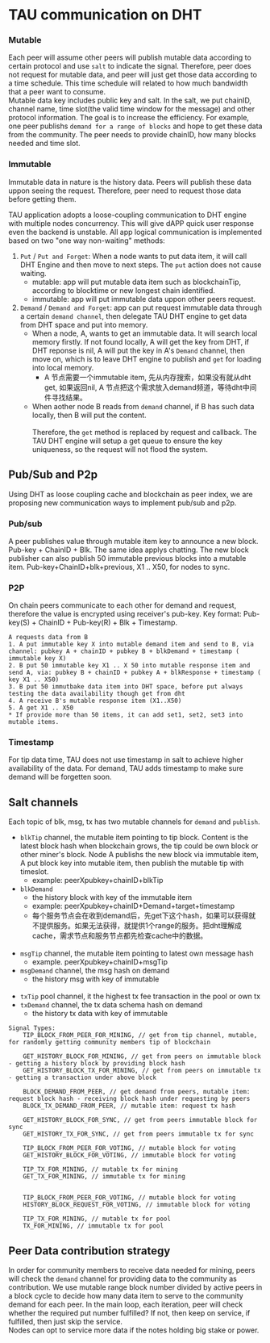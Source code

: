 # TAU communication on DHT
### Mutable
Each peer will assume other peers will publish mutable data according to certain protocol and use `salt` to indicate the signal. Therefore, peer does not request for mutable data, and peer will just get those data according to a time schedule. This time schedule will related to how much bandwidth that a peer want to consume. 
<br>
Mutable data key includes public key and salt. In the salt, we put chainID, channel name, time slot(the valid time window for the message) and other protocol information. The goal is to increase the efficiency. For example, one peer publishs `demand for a range of blocks` and hope to get these data from the community. The peer needs to provide chainID, how many blocks needed and time slot. 

### Immutable
Immutable data in nature is the history data. Peers will publish these data uppon seeing the request. Therefore, peer need to request those data before getting them. 

TAU application adopts a loose-coupling communication to DHT engine with multiple nodes concurrency. This will give dAPP quick user response even the backend is unstable. All app logical communication is implemented based on two  "one way non-waiting" methods:
1. `Put` / `Put and Forget`: When a node wants to put data item, it will call DHT Engine and then move to next steps. The `put` action does not cause waiting. 
    * mutable: app will put mutable data item such as blockchainTip, according to blocktime or new longest chain identified. 
    * immutable: app will put immutable data uppon other peers request. 
2. `Demand` / `Demand and Forget`: app can put request immutable data through a certain `demand channel`, then delegate TAU DHT engine to get data from DHT space and put into memory. 
   * When a node, A, wants to get an immutable data. It will search local memory firstly. If not found locally, A will get the key from DHT, if DHT reponse is nil, A will put the key in A's `Demand` channel, then move on, which is to leave DHT engine to publish and `get` for loading into local memory. 
      * A 节点需要一个immutable item, 先从内存搜索，如果没有就从dht get, 如果返回nil, A 节点把这个需求放入demand频道，等待dht中间件寻找结果。
   * When aother node B reads from `demand` channel, if B has such data locally, then B will put the content. <br><br>
Therefore, the `get` method is replaced by request and callback. The TAU DHT engine will setup a get queue to ensure the key uniqueness, so the request will not flood the system. 

## Pub/Sub and P2p
Using DHT as loose coupling cache and blockchain as peer index, we are proposing new communication ways to implement pub/sub and p2p. 
### Pub/sub
A peer publishes value through mutable item key to announce a new block. Pub-key + ChainID + Blk. The same idea applys chatting. 
The new block publisher can also publish 50 immutable previous blocks into a mutable item. Pub-key+ChainID+blk+previous, X1 .. X50, for nodes to sync. 
### P2P
On chain peers communicate to each other for demand and request, therefore the value is encrypted using receiver's pub-key. Key format: Pub-key(S) + ChainID + Pub-key(R) + Blk + Timestamp. 
```
A requests data from B
1. A put immutable key X into mutable demand item and send to B, via channel: pubkey A + chainID + pubkey B + blkDemand + timestamp ( immutable key X)
2. B put 50 immutable key X1 .. X 50 into mutable response item and send A, via: pubkey B + chainID + pubkey A + blkResponse + timestamp ( key X1 .. X50)
3. B put 50 immutbake data item into DHT space, before put always testing the data availability though get from dht
4. A receive B's mutable response item (X1..X50)
5. A get X1 .. X50
* If provide more than 50 items, it can add set1, set2, set3 into mutable items. 
```
### Timestamp
For tip data time, TAU does not use timestamp in salt to achieve higher availability of the data. 
For demand, TAU adds timestamp to make sure demand will be forgetten soon. 

## Salt channels
Each topic of blk, msg, tx has two mutable channels for `demand` and `publish`.<br>
*  `blkTip` channel, the mutable item pointing to tip block. Content is the latest block hash when blockchain grows, the tip could be own block or other miner's block. Node A publishs the new block via immutable item, A put block key into mutable item, then publish the mutable tip with timeslot. 
   * example: peerXpubkey+chainID+blkTip
* `blkDemand` 
   * the history block with key of the immutable item
   * example: peerXpubkey+chainID+Demand+target+timestamp
   * 每个服务节点会在收到demand后，先get下这个hash，如果可以获得就不提供服务。如果无法获得，就提供1个range的服务。把dht理解成cache，需求节点和服务节点都先检查cache中的数据。 
<br><br>
* `msgTip` channel, the mutable item pointing to latest own message hash
   * example. peerXpubkey+chainID+msgTip
* `msgDemand` channel, the msg hash on demand
   * the history msg with key of immutable
 <br><br>
* `txTip` pool channel, it the highest tx fee transaction in the pool or own tx
* `txDemand` channel, the tx data schema hash on demand
   * the history tx data with key of immutable

```
Signal Types: 
    TIP_BLOCK_FROM_PEER_FOR_MINING, // get from tip channel, mutable, for randomly getting community members tip of blockchain

    GET_HISTORY_BLOCK_FOR_MINING, // get from peers on immutable block - getting a history block by providing block hash
    GET_HISTORY_BLOCK_TX_FOR_MINING, // get from peers on immutable tx - getting a transaction under above block

    BLOCK_DEMAND_FROM_PEER, // get demand from peers, mutable item: request block hash - receiving block hash under requesting by peers
    BLOCK_TX_DEMAND_FROM_PEER, // mutable item: request tx hash
    
    GET_HISTORY_BLOCK_FOR_SYNC, // get from peers immutable block for sync
    GET_HISTORY_TX_FOR_SYNC, // get from peers immutable tx for sync

    TIP_BLOCK_FROM_PEER_FOR_VOTING, // mutable block for voting
    GET_HISTORY_BLOCK_FOR_VOTING, // immutable block for voting

    TIP_TX_FOR_MINING, // mutable tx for mining
    GET_TX_FOR_MINING, // immutable tx for mining
    
  
    TIP_BLOCK_FROM_PEER_FOR_VOTING, // mutable block for voting
    HISTORY_BLOCK_REQUEST_FOR_VOTING, // immutable block for voting

    TIP_TX_FOR_MINING, // mutable tx for pool
    TX_FOR_MINING, // immutable tx for pool  
```
## Peer Data contribution strategy
In order for community members to receive data needed for mining, peers will check the `demand` channel for providing data to the community as contribution.
We use mutable range block number divided by active peers in a block cycle to decide how many data item to serve to the community demand for each peer. In the main loop, each iteration, peer will check whether the required put number fulfilled? If not, then keep on service, if fulfilled, then just skip the service. <br> 
Nodes can opt to service more data if the notes holding big stake or power. 
